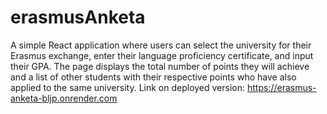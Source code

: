 # erasmusAnketa
A simple React application where users can select the university for their Erasmus exchange, enter their language proficiency certificate, and input their GPA. The page displays the total number of points they will achieve and a list of other students with their respective points who have also applied to the same university.
Link on deployed version: https://erasmus-anketa-bljp.onrender.com
